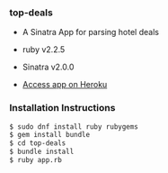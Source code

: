 ### top-deals

- A Sinatra App for parsing hotel deals

- ruby v2.2.5

- Sinatra v2.0.0

- [Access app on Heroku](https://evening-cliffs-85685.herokuapp.com/)

### Installation Instructions

```sh
$ sudo dnf install ruby rubygems
$ gem install bundle
$ cd top-deals
$ bundle install
$ ruby app.rb
```
